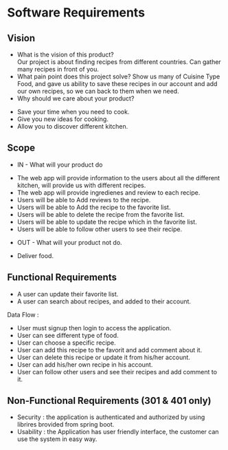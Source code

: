 # Software Requirements

## Vision
* What is the vision of this product?  
Our project is about finding recipes from different countries. Can gather many recipes in front of you.  
* What pain point does this project solve?
Show us many of Cuisine Type Food, and gave us ability to save these recipes in our account and add our own recipes, so we can back to them when we need.  
* Why should we care about your product?
- Save your time when you need to cook.  
- Give you new ideas for cooking.  
- Allow you to discover different kitchen.  

## Scope
* IN - What will your product do  
- The web app will provide information to the users about all the different kitchen, will provide us with different recipes.  
- The web app will provide ingredienes and review to each recipe.  
- Users will be able to Add reviews to the recipe.  
- Users will be able to Add the recipe to the favorite list.
- Users will be able to delete the recipe from the favorite list.  
- Users will be able to update the recipe which in the favorite list.  
- Users will be able to follow other users to see their recipe.  
  
* OUT - What will your product not do.
- Deliver food.  
  
## Functional Requirements
- A user can update their favorite list. 
- A user can search about recipes, and added to their account.  

Data Flow :  
- User must signup then login to access the application.   
- User can see different type of food.  
- User can choose a specific recipe.  
- User can add this recipe to the favorit and add comment about it.  
- User can delete this recipe or update it from his/her account.  
- User can add his/her own recipe in his account.  
- User can follow other users and see their recipes and add comment to it.  

## Non-Functional Requirements (301 & 401 only)
* Security : the application is authenticated and authorized by using librires brovided from spring boot.  
* Usability : the Application has user friendly interface, the customer can use the system in easy way.  



